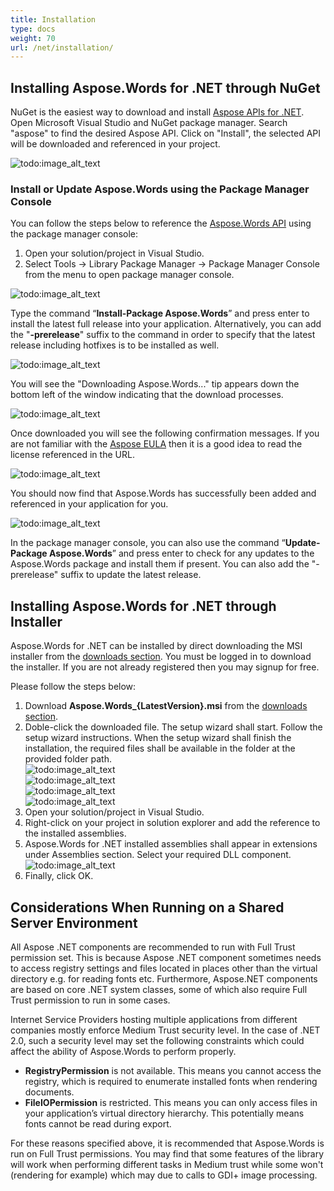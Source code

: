 ```yaml
---
title: Installation
type: docs
weight: 70
url: /net/installation/
---
```


## **Installing Aspose.Words for .NET through NuGet**

NuGet is the easiest way to download and install [Aspose APIs for .NET](https://www.nuget.org/profiles/Aspose). Open Microsoft Visual Studio and NuGet package manager. Search "aspose" to find the desired Aspose API. Click on "Install", the selected API will be downloaded and referenced in your project.

![todo:image_alt_text](installation_1.png)

### **Install or Update Aspose.Words using the Package Manager Console**

You can follow the steps below to reference the [Aspose.Words API](https://www.nuget.org/packages/Aspose.Words/) using the package manager console:

1. Open your solution/project in Visual Studio.
1. Select Tools -> Library Package Manager -> Package Manager Console from the menu to open package manager console.

![todo:image_alt_text](installation_2.jpg)

Type the command “**Install-Package Aspose.Words**” and press enter to install the latest full release into your application. Alternatively, you can add the "**-prerelease**" suffix to the command in order to specify that the latest release including hotfixes is to be installed as well.

![todo:image_alt_text](installation_3.jpg)

You will see the "Downloading Aspose.Words..." tip appears down the bottom left of the window indicating that the download processes. 

![todo:image_alt_text](installation_4.jpg)

Once downloaded you will see the following confirmation messages. If you are not familiar with the [Aspose EULA](http://www.aspose.com/corporate/purchase/end-user-license-agreement.aspx) then it is a good idea to read the license referenced in the URL. 

![todo:image_alt_text](installation_5.jpg)

You should now find that Aspose.Words has successfully been added and referenced in your application for you.

![todo:image_alt_text](installation11.png)

In the package manager console, you can also use the command “**Update-Package Aspose.Words**” and press enter to check for any updates to the Aspose.Words package and install them if present. You can also add the "-prerelease" suffix to update the latest release.

## **Installing Aspose.Words for .NET through Installer**

Aspose.Words for .NET can be installed by direct downloading the MSI installer from the [downloads section](https://downloads.aspose.com/words/net). You must be logged in to download the installer. If you are not already registered then you may signup for free.

Please follow the steps below:

1. Download **Aspose.Words_{LatestVersion}.msi** from the [downloads section](https://downloads.aspose.com/words/net).
1. Doble-click the downloaded file. The setup wizard shall start. Follow the setup wizard instructions. When the setup wizard shall finish the installation, the required files shall be available in the folder at the provided folder path.<br>
![todo:image_alt_text](installation_6.png)<br>
![todo:image_alt_text](installation_7.jpg)<br>
![todo:image_alt_text](installation_8.jpg)<br>
![todo:image_alt_text](installation_9.jpg)<br>
1. Open your solution/project in Visual Studio.
1. Right-click on your project in solution explorer and add the reference to the installed assemblies.
1. Aspose.Words for .NET installed assemblies shall appear in extensions under Assemblies section. Select your required DLL component.<br>
![todo:image_alt_text](installation_10.png)<br>
1. Finally, click OK.

## **Considerations When Running on a Shared Server Environment**

All Aspose .NET components are recommended to run with Full Trust permission set. This is because Aspose .NET component sometimes needs to access registry settings and files located in places other than the virtual directory e.g. for reading fonts etc. Furthermore, Aspose.NET components are based on core .NET system classes, some of which also require Full Trust permission to run in some cases.

Internet Service Providers hosting multiple applications from different companies mostly enforce Medium Trust security level. In the case of .NET 2.0, such a security level may set the following constraints which could affect the ability of Aspose.Words to perform properly.

- **RegistryPermission** is not available. This means you cannot access the registry, which is required to enumerate installed fonts when rendering documents.
- **FileIOPermission** is restricted. This means you can only access files in your application’s virtual directory hierarchy. This potentially means fonts cannot be read during export.

For these reasons specified above, it is recommended that Aspose.Words is run on Full Trust permissions. You may find that some features of the library will work when performing different tasks in Medium trust while some won't (rendering for example) which may due to calls to GDI+ image processing.
